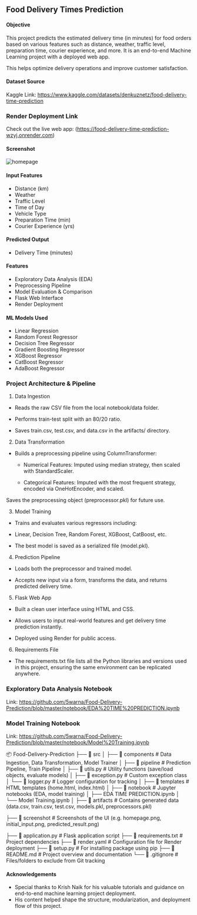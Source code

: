 ## Food Delivery Times Prediction

#### Objective

This project predicts the estimated delivery time (in minutes) for food orders based on various features such as distance, weather, traffic level, preparation time, courier experience, and more. It is an end-to-end Machine Learning project with a deployed web app.

This helps optimize delivery operations and improve customer satisfaction.

#### Dataset Source

Kaggle Link: https://www.kaggle.com/datasets/denkuznetz/food-delivery-time-prediction

### Render Deployment Link

Check out the live web app: (https://food-delivery-time-prediction-wzyj.onrender.com)

#### Screenshot

![homepage](https://github.com/user-attachments/assets/f1428813-76ad-4b71-9b85-cb567f385fd2)

#### Input Features

- Distance (km)
- Weather
- Traffic Level
- Time of Day
- Vehicle Type
- Preparation Time (min)
- Courier Experience (yrs)

#### Predicted Output

- Delivery Time (minutes)

#### Features

- Exploratory Data Analysis (EDA)
- Preprocessing Pipeline
- Model Evaluation & Comparison
- Flask Web Interface
- Render Deployment
  
#### ML Models Used

- Linear Regression
- Random Forest Regressor
- Decision Tree Regressor 
- Gradient Boosting Regressor
- XGBoost Regressor
- CatBoost Regressor
- AdaBoost Regressor

### Project Architecture & Pipeline

1. Data Ingestion

- Reads the raw CSV file from the local notebook/data folder.

- Performs train-test split with an 80/20 ratio.

- Saves train.csv, test.csv, and data.csv in the artifacts/ directory.

2. Data Transformation

- Builds a preprocessing pipeline using ColumnTransformer:

    - Numerical Features: Imputed using median strategy, then scaled with StandardScaler.

    - Categorical Features: Imputed with the most frequent strategy, encoded via OneHotEncoder, and scaled.

Saves the preprocessing object (preprocessor.pkl) for future use.

3. Model Training

- Trains and evaluates various regressors including:

- Linear, Decision Tree, Random Forest, XGBoost, CatBoost, etc.

- The best model is saved as a serialized file (model.pkl).

4. Prediction Pipeline

- Loads both the preprocessor and trained model.

- Accepts new input via a form, transforms the data, and returns predicted delivery time.

5. Flask Web App

- Built a clean user interface using HTML and CSS.

- Allows users to input real-world features and get delivery time prediction instantly.

- Deployed using Render for public access.

6. Requirements File

- The requirements.txt file lists all the Python libraries and versions used in this project, ensuring the same environment can be replicated anywhere.

### Exploratory Data Analysis Notebook

Link: https://github.com/5warna/Food-Delivery-Prediction/blob/master/notebook/EDA%20TIME%20PREDICTION.ipynb

### Model Training Notebook

Link: https://github.com/5warna/Food-Delivery-Prediction/blob/master/notebook/Model%20Training.ipynb

📦 Food-Delivery-Prediction
├── 📁 src
│   ├── 📁 components              # Data Ingestion, Data Transformation, Model Trainer
│   ├── 📁 pipeline                # Prediction Pipeline, Train Pipeline
│   ├── 📄 utils.py                # Utility functions (save/load objects, evaluate models)
│   ├── 📄 exception.py            # Custom exception class
│   └── 📄 logger.py               # Logger configuration for tracking
│
├── 📁 templates                   # HTML templates (home.html, index.html)
│
├── 📁 notebook                    # Jupyter notebooks (EDA, model training)
│   ├── EDA TIME PREDICTION.ipynb
│   └── Model Training.ipynb
│
├── 📁 artifacts                   # Contains generated data (data.csv, train.csv, test.csv, models.pkl, preprocessors.pkl)

├── 📁 screenshot                  # Screenshots of the UI (e.g. homepage.png, initial_input.png, predicted_result.png)

├── 📄 application.py              # Flask application script
├── 📄 requirements.txt            # Project dependencies
├── 📄 render.yaml                 # Configuration file for Render deployment
├── 📄 setup.py                    # For installing package using pip
├── 📄 README.md                   # Project overview and documentation
└── 📄 .gitignore                  # Files/folders to exclude from Git tracking


#### Acknowledgements

- Special thanks to Krish Naik for his valuable tutorials and guidance on end-to-end machine learning project deployment.
- His content helped shape the structure, modularization, and deployment flow of this project.



